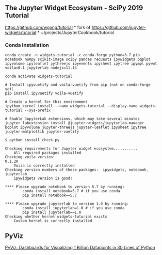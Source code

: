 ## The Jupyter Widget Ecosystem - SciPy 2019 Tutorial
https://github.com/wgong/tutorial 
    * fork of https://github.com/jupyter-widgets/tutorial
    * ~/projects/JupyterCookbook/tutorial

### Conda installation
```
conda create -n widgets-tutorial -c conda-forge python=3.7 pip notebook numpy scikit-image scipy pandas requests ipywidgets bqplot ipyvolume ipyleaflet pythreejs ipyevents ipysheet ipytree ipympl pywwt voila=0.1 jupyterlab nodejs=11.14

conda activate widgets-tutorial

# Install ipyvuetify and voila-vuetify from pip (not on conda-forge yet)
pip install ipyvuetify voila-vuetify

# Create a kernel for this environment
ipython kernel install --name widgets-tutorial --display-name widgets-tutorial --sys-prefix

# Enable JupyterLab extensions, which may take several minutes
jupyter labextension install @jupyter-widgets/jupyterlab-manager bqplot ipyvolume jupyter-threejs jupyter-leaflet ipysheet ipytree jupyter-matplotlib jupyter-vuetify

$ python install_check.py

Checking requirements for Jupyter widget ecosystem...........
	All required packages installed
Checking voila version:
0.1.20
	Voila is correctly installed
Checking version numbers of these packages:  ipywidgets, notebook, jupyterlab
	ipywidgets version is good!

**** Please upgrade notebook to version 5.7 by running:
        conda install notebook=5.7 # if you use conda
        pip install notebook==5.7

**** Please upgrade jupyterlab to version 1.0 by running:
        conda install jupyterlab=1.0 # if you use conda
        pip install jupyterlab==1.0
Checking whether kernel widgets-tutorial exists
	Custom kernel is correctly installed

```



## PyViz
[PyViz: Dashboards for Visualizing 1 Billion Datapoints in 30 Lines of Python](https://youtu.be/k27MJJLJNT4)